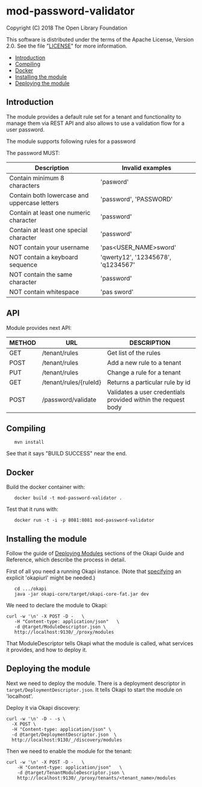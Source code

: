 # mod-password-validator

Copyright (C) 2018 The Open Library Foundation

This software is distributed under the terms of the Apache License,
Version 2.0. See the file "[LICENSE](LICENSE)" for more information.

<!-- ../../okapi/doc/md2toc -l 2 -h 4 README.md -->
* [Introduction](#introduction)
* [Compiling](#compiling)
* [Docker](#docker)
* [Installing the module](#installing-the-module)
* [Deploying the module](#deploying-the-module)

## Introduction

The module provides a default rule set for a tenant and functionality to manage them via REST API and 
also allows to use a validation flow for a user password.

 The module supports following rules for a password
  
  The password MUST:
      
 |    Description                                 |  Invalid examples                 |
 |------------------------------------------------|-----------------------------------|
 | Contain minimum 8 characters                   | 'pasword'                         |
 | Contain both lowercase and uppercase letters   | 'password', 'PASSWORD'            |
 | Contain at least one numeric character         | 'password'                        |
 | Contain at least one special character         | 'password'                        |
 | NOT contain your username                      | 'pas<USER_NAME>sword'             | 
 | NOT contain a keyboard sequence                | 'qwerty12', '12345678', 'q1234567'|
 | NOT contain the same character                 | 'password'                        |
 | NOT contain whitespace                         | 'pas sword'                       |

## API

Module provides next API:

 | METHOD |  URL                          | DESCRIPTION                                                       |
 |--------|-------------------------------|-------------------------------------------------------------------|
 | GET    | /tenant/rules                 | Get list of the rules                                             |
 | POST   | /tenant/rules                 | Add a new rule to a tenant                                        |
 | PUT    | /tenant/rules                 | Change a rule for a tenant                                        |
 | GET    | /tenant/rules/{ruleId}        | Returns a particular rule by id                                   |
 | POST   | /password/validate            | Validates a user credentials provided within the request body     |

## Compiling

```
   mvn install
```

See that it says "BUILD SUCCESS" near the end.

## Docker

Build the docker container with:

```
   docker build -t mod-password-validator .
```

Test that it runs with:

```
   docker run -t -i -p 8081:8081 mod-password-validator
```

## Installing the module

Follow the guide of
[Deploying Modules](https://github.com/folio-org/okapi/blob/master/doc/guide.md#example-1-deploying-and-using-a-simple-module)
sections of the Okapi Guide and Reference, which describe the process in detail.

First of all you need a running Okapi instance.
(Note that [specifying](../README.md#setting-things-up) an explicit 'okapiurl' might be needed.)

```
   cd .../okapi
   java -jar okapi-core/target/okapi-core-fat.jar dev
```

We need to declare the module to Okapi:

```
curl -w '\n' -X POST -D -   \
   -H "Content-type: application/json"   \
   -d @target/ModuleDescriptor.json \
   http://localhost:9130/_/proxy/modules
```

That ModuleDescriptor tells Okapi what the module is called, what services it
provides, and how to deploy it.

## Deploying the module

Next we need to deploy the module. There is a deployment descriptor in
`target/DeploymentDescriptor.json`. It tells Okapi to start the module on 'localhost'.

Deploy it via Okapi discovery:

```
curl -w '\n' -D - -s \
  -X POST \
  -H "Content-type: application/json" \
  -d @target/DeploymentDescriptor.json  \
  http://localhost:9130/_/discovery/modules
```

Then we need to enable the module for the tenant:

```
curl -w '\n' -X POST -D -   \
    -H "Content-type: application/json"   \
    -d @target/TenantModuleDescriptor.json \
    http://localhost:9130/_/proxy/tenants/<tenant_name>/modules
```

